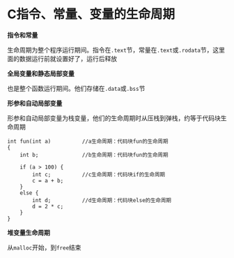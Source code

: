 # C指令、常量、变量的生命周期

**指令和常量**

生命周期为整个程序运行期间。指令在`.text`节，常量在`.text`或`.rodata`节，这里面的数据运行前就设置好了，运行后释放

**全局变量和静态局部变量**

也是整个函数运行期间。他们存储在`.data`或`.bss`节

**形参和自动局部变量**

形参和自动局部变量为栈变量，他们的生命周期时从压栈到弹栈，约等于代码块生命周期

```
int fun(int a)          //a生命周期：代码块fun的生命周期
{
    int b;              //b生命周期：代码块fun的生命周期

    if (a > 100) {
        int c;          //c生命周期：代码块if的生命周期
        c = a + b;
    }   
    else {
        int d;          //d生命周期：代码块else的生命周期
        d = 2 * c;
    }   
}
```


**堆变量生命周期**

从`malloc`开始，到`free`结束
